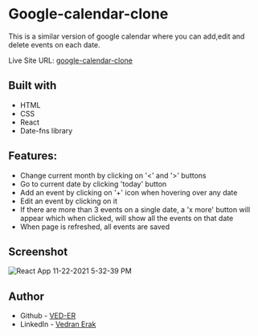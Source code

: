 # Google-calendar-clone

This is a similar version of google calendar where you can add,edit and delete events on each date.

Live Site URL: [google-calendar-clone](https://calendar-b88c3.web.app/)


## Built with

- HTML
- CSS
- React
- Date-fns library


## Features:

- Change current month by clicking on '<' and '>' buttons
- Go to current date by clicking 'today' button
- Add an event by clicking on '+' icon when hovering over any date
- Edit an event by clicking on it
- If there are more than 3 events on a single date, a 'x more' button will appear which when clicked, will show all the events on that date
- When page is refreshed, all events are saved

## Screenshot
![React App 11-22-2021 5-32-39 PM](https://user-images.githubusercontent.com/92994473/142899250-5d162da1-e722-4541-a142-b15f878a50ac.png)



## Author

- Github - [VED-ER](https://github.com/VED-ER)
- LinkedIn - [Vedran Erak](https://www.linkedin.com/in/vedran-erak-9b8321212/)


